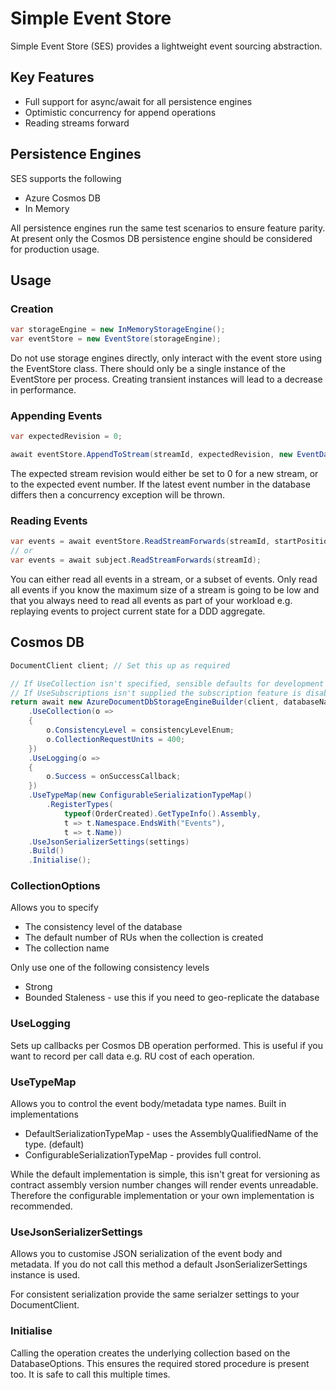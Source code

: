 # Simple Event Store

Simple Event Store (SES) provides a lightweight event sourcing abstraction.

## Key Features
- Full support for async/await for all persistence engines
- Optimistic concurrency for append operations
- Reading streams forward

## Persistence Engines
SES supports the following
- Azure Cosmos DB
- In Memory

All persistence engines run the same test scenarios to ensure feature parity.  At present only the Cosmos DB persistence engine should be considered for production usage.

## Usage

### Creation
```csharp
var storageEngine = new InMemoryStorageEngine();
var eventStore = new EventStore(storageEngine);
```
Do not use storage engines directly, only interact with the event store using the EventStore class.  There should only be a single instance of the EventStore per process.  Creating transient instances will lead to a decrease in performance.

### Appending Events
```csharp
var expectedRevision = 0;

await eventStore.AppendToStream(streamId, expectedRevision, new EventData(Guid.NewGuid(), new OrderCreated(streamId)));
```
The expected stream revision would either be set to 0 for a new stream, or to the expected event number.  If the latest event number in the database differs then a concurrency exception will be thrown.

### Reading Events
```csharp
var events = await eventStore.ReadStreamForwards(streamId, startPosition: 2, numberOfEventsToRead: 1);
// or
var events = await subject.ReadStreamForwards(streamId);
```
You can either read all events in a stream, or a subset of events.  Only read all events if you know the maximum size of a stream is going to be low and that you always need to read all events as part of your workload e.g. replaying events to project current state for a DDD aggregate.

## Cosmos DB
```csharp
DocumentClient client; // Set this up as required

// If UseCollection isn't specified, sensible defaults for development are used.
// If UseSubscriptions isn't supplied the subscription feature is disabled.
return await new AzureDocumentDbStorageEngineBuilder(client, databaseName)
	.UseCollection(o =>
   	{
		o.ConsistencyLevel = consistencyLevelEnum;
		o.CollectionRequestUnits = 400;
	})
	.UseLogging(o =>
	{
		o.Success = onSuccessCallback;
	})
	.UseTypeMap(new ConfigurableSerializationTypeMap()
		.RegisterTypes(
			typeof(OrderCreated).GetTypeInfo().Assembly,
			t => t.Namespace.EndsWith("Events"),
			t => t.Name))
	.UseJsonSerializerSettings(settings)
	.Build()
	.Initialise();
```
### CollectionOptions
Allows you to specify
- The consistency level of the database
- The default number of RUs when the collection is created
- The collection name

Only use one of the following consistency levels
- Strong
- Bounded Staleness - use this if you need to geo-replicate the database

### UseLogging
Sets up callbacks per Cosmos DB operation performed.  This is useful if you want to record per call data e.g. RU cost of each operation.

### UseTypeMap
Allows you to control the event body/metadata type names.  Built in implementations
- DefaultSerializationTypeMap - uses the AssemblyQualifiedName of the type. (default)
- ConfigurableSerializationTypeMap - provides full control.

While the default implementation is simple, this isn't great for versioning as contract assembly version number changes will render events unreadable.  Therefore the configurable implementation or your own implementation is recommended.

### UseJsonSerializerSettings
Allows you to customise JSON serialization of the event body and metadata.  If you do not call this method a default JsonSerializerSettings instance is used.

For consistent serialization provide the same serialzer settings to your DocumentClient.

### Initialise
Calling the operation creates the underlying collection based on the DatabaseOptions.  This ensures the required stored procedure is present too.  It is safe to call this multiple times.
